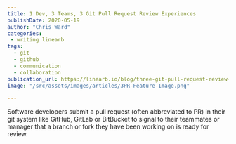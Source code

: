 ```yaml
---
title: 1 Dev, 3 Teams, 3 Git Pull Request Review Experiences
publishDate: 2020-05-19
author: "Chris Ward"
categories:
 - writing linearb
tags:
  - git
  - github
  - communication
  - collaboration
publication_url: https://linearb.io/blog/three-git-pull-request-review-strategies/
image: "/src/assets/images/articles/3PR-Feature-Image.png"

---
```

Software developers submit a pull request (often abbreviated to PR) in their git system like GitHub, GitLab or BitBucket to signal to their teammates or manager that a branch or fork they have been working on is ready for review. 
